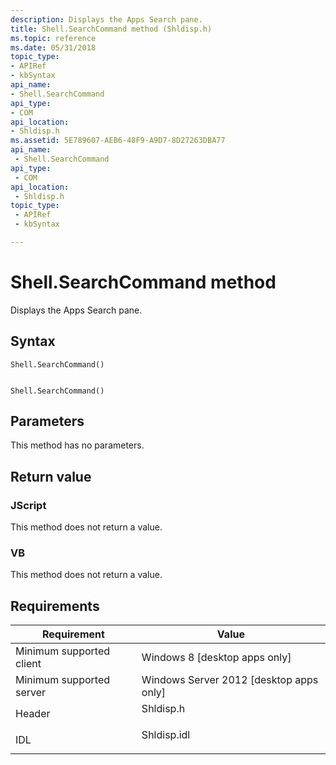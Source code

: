 ```yaml
---
description: Displays the Apps Search pane.
title: Shell.SearchCommand method (Shldisp.h)
ms.topic: reference
ms.date: 05/31/2018
topic_type: 
- APIRef
- kbSyntax
api_name: 
- Shell.SearchCommand
api_type: 
- COM
api_location: 
- Shldisp.h
ms.assetid: 5E789607-AEB6-48F9-A9D7-8D27263DBA77
api_name: 
 - Shell.SearchCommand
api_type: 
 - COM
api_location: 
 - Shldisp.h
topic_type: 
 - APIRef
 - kbSyntax

---
```


# Shell.SearchCommand method

Displays the Apps Search pane.

## Syntax


```JScript
Shell.SearchCommand()
```


```VB

Shell.SearchCommand()
```





## Parameters

This method has no parameters.

## Return value

### JScript

This method does not return a value.

### VB

This method does not return a value.

## Requirements



| Requirement | Value |
|-------------------------------------|----------------------------------------------------------------------------------------|
| Minimum supported client<br/> | Windows 8 \[desktop apps only\]<br/>                                             |
| Minimum supported server<br/> | Windows Server 2012 \[desktop apps only\]<br/>                                   |
| Header<br/>                   | <dl> <dt>Shldisp.h</dt> </dl>   |
| IDL<br/>                      | <dl> <dt>Shldisp.idl</dt> </dl> |



 

 




